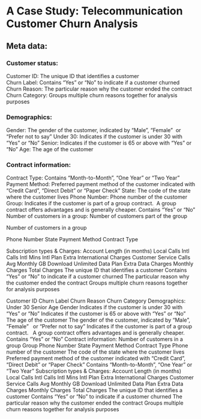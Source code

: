 # A Case Study: Telecommunication Customer Churn Analysis 


## Meta data: 

### Customer status: 
Customer ID: The unique ID that identifies a customer  
Churn Label:  Contains “Yes” or “No” to indicate if a customer churned 
Churn Reason:  The particular reason why the customer ended the contract
Churn Category:  Groups multiple churn reasons together for analysis purposes 

### Demographics:
Gender:  The gender of the customer, indicated by “Male”, “Female”  or “Prefer not to say”
Under 30: Indicates if the customer is under 30 with “Yes” or “No”
Senior: Indicates if the customer is 65 or above with “Yes” or “No” 
Age:  The age of the customer

### Contract information:
Contract Type: Contains “Month-to-Month”, “One Year” or “Two Year”
Payment Method: Preferred payment method of the customer indicated with “Credit Card”, “Direct Debit” or “Paper Check”
State: The code of the state where the customer lives
Phone Number: Phone number of the customer
Group:  Indicates if the customer is part of a group contract.  A group contract offers advantages and is generally cheaper. Contains “Yes” or “No”
Number of customers in a group: Number of customers part of the group
 
 
 Number of 
customers in a 
group 

 Phone Number
 State
 Payment Method 
Contract Type
 
 

 Subscription types & Charges:
 Account Length 
(in months)
 Local Calls
 Intl Calls
 Intl Mins
 Intl Plan 
Extra International 
Charges
 Customer Service 
Calls
 Avg Monthly GB 
Download
 Unlimited Data 
Plan
 Extra Data Charges
 Monthly Charges
 Total Charges
 The unique ID that identifies a customer
 Contains “Yes” or “No” to indicate if a customer churned
 The particular reason why the customer ended the contract
 Groups multiple churn reasons together for analysis purposes
 
 
 
 
 
 
 
 
 
 Customer ID
 Churn Label 
Churn Reason
 Churn Category 
Demographics:
 Under 30
 Senior 
Age 
Gender
 Indicates if the customer is under 30 with “Yes” or “No”
 Indicates if the customer is 65 or above with “Yes” or “No”
 The age of the customer
 The gender of the customer, indicated by “Male”, “Female”  
 or “Prefer not to say”
 Indicates if the customer is part of a group contract.  
 A group contract offers advantages and is generally cheaper. 
 Contains “Yes” or “No”
 Contract information:
 Number of 
customers in a 
group 
Group
 Phone Number
 State
 Payment Method 
Contract Type
 Phone number of the customer
 The code of the state where the customer lives
 Preferred payment method of the customer indicated 
with “Credit Card”, “Direct Debit” or “Paper Check”
 Contains “Month-to-Month”, “One Year” or “Two Year”
 Subscription types & Charges:
 Account Length 
(in months)
 Local Calls
 Intl Calls
 Intl Mins
 Intl Plan 
Extra International 
Charges
 Customer Service 
Calls
 Avg Monthly GB 
Download
 Unlimited Data 
Plan
 Extra Data Charges
 Monthly Charges
 Total Charges
 The unique ID that identifies a customer
 Contains “Yes” or “No” to indicate if a customer churned
 The particular reason why the customer ended the contract
 Groups multiple churn reasons together for analysis purposes
